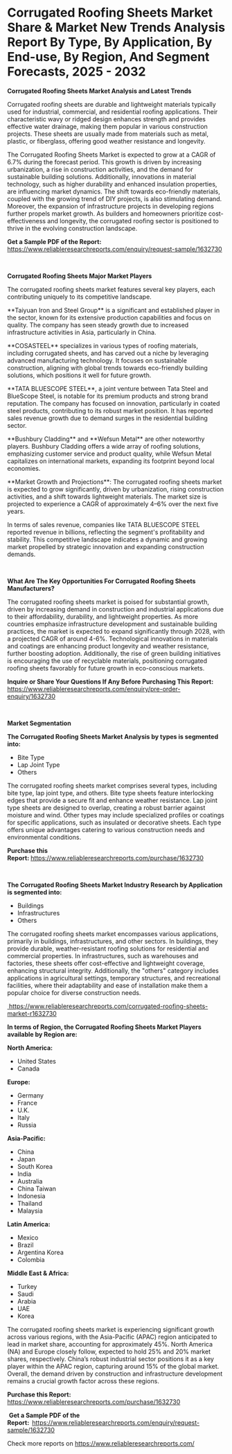 <p><h1>Corrugated Roofing Sheets Market Share & Market New Trends Analysis Report By Type, By Application, By End-use, By Region, And Segment Forecasts, 2025 - 2032</h1></p><p><strong>Corrugated Roofing Sheets Market Analysis and Latest Trends</strong></p>
<p><p>Corrugated roofing sheets are durable and lightweight materials typically used for industrial, commercial, and residential roofing applications. Their characteristic wavy or ridged design enhances strength and provides effective water drainage, making them popular in various construction projects. These sheets are usually made from materials such as metal, plastic, or fiberglass, offering good weather resistance and longevity.</p><p>The Corrugated Roofing Sheets Market is expected to grow at a CAGR of 6.7% during the forecast period. This growth is driven by increasing urbanization, a rise in construction activities, and the demand for sustainable building solutions. Additionally, innovations in material technology, such as higher durability and enhanced insulation properties, are influencing market dynamics. The shift towards eco-friendly materials, coupled with the growing trend of DIY projects, is also stimulating demand. Moreover, the expansion of infrastructure projects in developing regions further propels market growth. As builders and homeowners prioritize cost-effectiveness and longevity, the corrugated roofing sector is positioned to thrive in the evolving construction landscape.</p></p>
<p><strong>Get a Sample PDF of the Report:&nbsp;</strong> <a href="https://www.reliableresearchreports.com/enquiry/request-sample/1632730?utm_campaign=2253&utm_medium=2&utm_source=Github&utm_content=ia&utm_term=02042025&utm_id=corrugated-roofing-sheets">https://www.reliableresearchreports.com/enquiry/request-sample/1632730</a></p>
<p>&nbsp;</p>
<p><strong>Corrugated Roofing Sheets Major Market Players</strong></p>
<p><p>The corrugated roofing sheets market features several key players, each contributing uniquely to its competitive landscape. </p><p>**Taiyuan Iron and Steel Group** is a significant and established player in the sector, known for its extensive production capabilities and focus on quality. The company has seen steady growth due to increased infrastructure activities in Asia, particularly in China.  </p><p>**COSASTEEL** specializes in various types of roofing materials, including corrugated sheets, and has carved out a niche by leveraging advanced manufacturing technology. It focuses on sustainable construction, aligning with global trends towards eco-friendly building solutions, which positions it well for future growth. </p><p>**TATA BLUESCOPE STEEL**, a joint venture between Tata Steel and BlueScope Steel, is notable for its premium products and strong brand reputation. The company has focused on innovation, particularly in coated steel products, contributing to its robust market position. It has reported sales revenue growth due to demand surges in the residential building sector.</p><p>**Bushbury Cladding** and **Wefsun Metal** are other noteworthy players. Bushbury Cladding offers a wide array of roofing solutions, emphasizing customer service and product quality, while Wefsun Metal capitalizes on international markets, expanding its footprint beyond local economies.</p><p>**Market Growth and Projections**: The corrugated roofing sheets market is expected to grow significantly, driven by urbanization, rising construction activities, and a shift towards lightweight materials. The market size is projected to experience a CAGR of approximately 4–6% over the next five years. </p><p>In terms of sales revenue, companies like TATA BLUESCOPE STEEL reported revenue in billions, reflecting the segment's profitability and stability. This competitive landscape indicates a dynamic and growing market propelled by strategic innovation and expanding construction demands.</p></p>
<p>&nbsp;</p>
<p><strong>What Are The Key Opportunities For Corrugated Roofing Sheets Manufacturers?</strong></p>
<p><p>The corrugated roofing sheets market is poised for substantial growth, driven by increasing demand in construction and industrial applications due to their affordability, durability, and lightweight properties. As more countries emphasize infrastructure development and sustainable building practices, the market is expected to expand significantly through 2028, with a projected CAGR of around 4-6%. Technological innovations in materials and coatings are enhancing product longevity and weather resistance, further boosting adoption. Additionally, the rise of green building initiatives is encouraging the use of recyclable materials, positioning corrugated roofing sheets favorably for future growth in eco-conscious markets.</p></p>
<p><strong>Inquire or Share Your Questions If Any Before Purchasing This Report:</strong> <a href="https://www.reliableresearchreports.com/enquiry/pre-order-enquiry/1632730?utm_campaign=2253&utm_medium=2&utm_source=Github&utm_content=ia&utm_term=02042025&utm_id=corrugated-roofing-sheets">https://www.reliableresearchreports.com/enquiry/pre-order-enquiry/1632730</a></p>
<p>&nbsp;</p>
<p><strong>Market Segmentation</strong></p>
<p><strong>The Corrugated Roofing Sheets Market Analysis by types is segmented into:</strong></p>
<p><ul><li>Bite Type</li><li>Lap Joint Type</li><li>Others</li></ul></p>
<p><p>The corrugated roofing sheets market comprises several types, including bite type, lap joint type, and others. Bite type sheets feature interlocking edges that provide a secure fit and enhance weather resistance. Lap joint type sheets are designed to overlap, creating a robust barrier against moisture and wind. Other types may include specialized profiles or coatings for specific applications, such as insulated or decorative sheets. Each type offers unique advantages catering to various construction needs and environmental conditions.</p></p>
<p><strong>Purchase this Report:&nbsp;</strong><a href="https://www.reliableresearchreports.com/purchase/1632730?utm_campaign=2253&utm_medium=2&utm_source=Github&utm_content=ia&utm_term=02042025&utm_id=corrugated-roofing-sheets">https://www.reliableresearchreports.com/purchase/1632730</a></p>
<p>&nbsp;</p>
<p><strong>The Corrugated Roofing Sheets Market Industry Research by Application is segmented into:</strong></p>
<p><ul><li>Buildings</li><li>Infrastructures</li><li>Others</li></ul></p>
<p><p>The corrugated roofing sheets market encompasses various applications, primarily in buildings, infrastructures, and other sectors. In buildings, they provide durable, weather-resistant roofing solutions for residential and commercial properties. In infrastructures, such as warehouses and factories, these sheets offer cost-effective and lightweight coverage, enhancing structural integrity. Additionally, the "others" category includes applications in agricultural settings, temporary structures, and recreational facilities, where their adaptability and ease of installation make them a popular choice for diverse construction needs.</p></p>
<p><a href="https://www.reliableresearchreports.com/corrugated-roofing-sheets-market-r1632730?utm_campaign=2253&utm_medium=2&utm_source=Github&utm_content=ia&utm_term=02042025&utm_id=corrugated-roofing-sheets">&nbsp;https://www.reliableresearchreports.com/corrugated-roofing-sheets-market-r1632730</a></p>
<p><strong>In terms of Region, the Corrugated Roofing Sheets Market Players available by Region are:</strong></p>
<p>
    <p> <strong> North America: </strong>
        <ul>
            <li>United States</li>
            <li>Canada</li>
        </ul>
        </p> 
    <p> <strong> Europe: </strong>
        <ul>
            <li>Germany</li>
            <li>France</li>
            <li>U.K.</li>
            <li>Italy</li>
            <li>Russia</li>
        </ul>
        </p> 
    <p> <strong> Asia-Pacific: </strong>
        <ul>
            <li>China</li>
            <li>Japan</li>
            <li>South Korea</li>
            <li>India</li>
            <li>Australia</li>
            <li>China Taiwan</li>
            <li>Indonesia</li>
            <li>Thailand</li>
            <li>Malaysia</li>
        </ul>
        </p> 
    <p> <strong> Latin America: </strong>
        <ul>
            <li>Mexico</li>
            <li>Brazil</li>
            <li>Argentina Korea</li>
            <li>Colombia</li>
        </ul>
        </p> 
    <p> <strong> Middle East & Africa: </strong>
        <ul>
            <li>Turkey</li>
            <li>Saudi</li>
            <li>Arabia</li>
            <li>UAE</li>
            <li>Korea</li>
        </ul>
    </p>
    </p>
<p><p>The corrugated roofing sheets market is experiencing significant growth across various regions, with the Asia-Pacific (APAC) region anticipated to lead in market share, accounting for approximately 45%. North America (NA) and Europe closely follow, expected to hold 25% and 20% market shares, respectively. China’s robust industrial sector positions it as a key player within the APAC region, capturing around 15% of the global market. Overall, the demand driven by construction and infrastructure development remains a crucial growth factor across these regions.</p></p>
<p><strong>Purchase this Report: </strong><a href="https://www.reliableresearchreports.com/purchase/1632730?utm_campaign=2253&utm_medium=2&utm_source=Github&utm_content=ia&utm_term=02042025&utm_id=corrugated-roofing-sheets">https://www.reliableresearchreports.com/purchase/1632730</a></p>
<p>&nbsp;<strong>Get a Sample PDF of the Report:&nbsp;&nbsp;</strong><a href="https://www.reliableresearchreports.com/enquiry/request-sample/1632730?utm_campaign=2253&utm_medium=2&utm_source=Github&utm_content=ia&utm_term=02042025&utm_id=corrugated-roofing-sheets">https://www.reliableresearchreports.com/enquiry/request-sample/1632730</a></p>
<p><strong></strong></p>
<p>Check more reports on <a href="https://www.reliableresearchreports.com/?utm_campaign=2253&utm_medium=2&utm_source=Github&utm_content=ia&utm_term=02042025&utm_id=corrugated-roofing-sheets">https://www.reliableresearchreports.com/</a></p>
